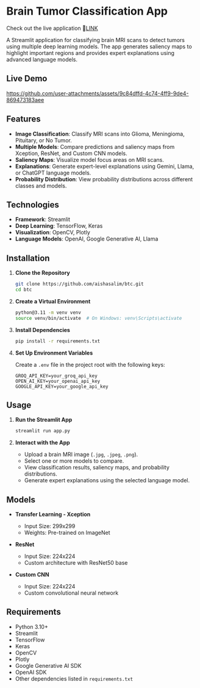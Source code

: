 # Brain Tumor Classification App

Check out the live application 🔗<a href="https://brain-tumor-classification-atkjyturudaene3bsmurrr.streamlit.app/" target="_blank">LINK</a>

A Streamlit application for classifying brain MRI scans to detect tumors using multiple deep learning models. The app generates saliency maps to highlight important regions and provides expert explanations using advanced language models.

## Live Demo

https://github.com/user-attachments/assets/9c84dffd-4c74-4ff9-9de4-869473183aee

## Features

- **Image Classification**: Classify MRI scans into Glioma, Meningioma, Pituitary, or No Tumor.
- **Multiple Models**: Compare predictions and saliency maps from Xception, ResNet, and Custom CNN models.
- **Saliency Maps**: Visualize model focus areas on MRI scans.
- **Explanations**: Generate expert-level explanations using Gemini, Llama, or ChatGPT language models.
- **Probability Distribution**: View probability distributions across different classes and models.

## Technologies

- **Framework**: Streamlit
- **Deep Learning**: TensorFlow, Keras
- **Visualization**: OpenCV, Plotly
- **Language Models**: OpenAI, Google Generative AI, Llama

## Installation

1. **Clone the Repository**

   ```bash
   git clone https://github.com/aishasalim/btc.git
   cd btc
   ```

2. **Create a Virtual Environment**

   ```bash
   python@3.11 -m venv venv
   source venv/bin/activate  # On Windows: venv\Scripts\activate
   ```

3. **Install Dependencies**

   ```bash
   pip install -r requirements.txt
   ```

4. **Set Up Environment Variables**

   Create a `.env` file in the project root with the following keys:

   ```
   GROQ_API_KEY=your_groq_api_key
   OPEN_AI_KEY=your_openai_api_key
   GOOGLE_API_KEY=your_google_api_key
   ```

## Usage

1. **Run the Streamlit App**

   ```bash
   streamlit run app.py
   ```

2. **Interact with the App**
   - Upload a brain MRI image (`.jpg`, `.jpeg`, `.png`).
   - Select one or more models to compare.
   - View classification results, saliency maps, and probability distributions.
   - Generate expert explanations using the selected language model.

## Models

- **Transfer Learning - Xception**

  - Input Size: 299x299
  - Weights: Pre-trained on ImageNet

- **ResNet**

  - Input Size: 224x224
  - Custom architecture with ResNet50 base

- **Custom CNN**
  - Input Size: 224x224
  - Custom convolutional neural network

## Requirements

- Python 3.10+
- Streamlit
- TensorFlow
- Keras
- OpenCV
- Plotly
- Google Generative AI SDK
- OpenAI SDK
- Other dependencies listed in `requirements.txt`
